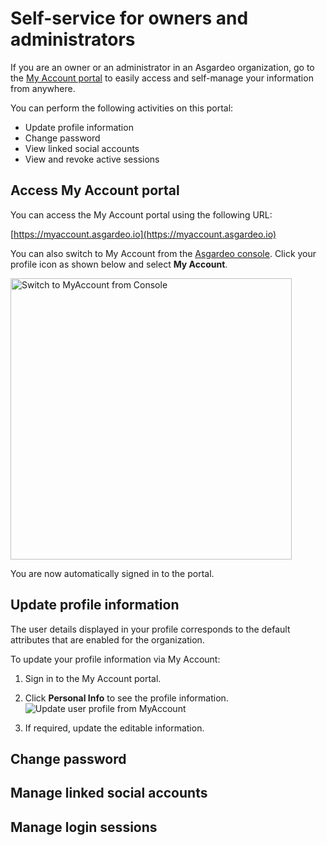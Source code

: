 # Self-service for owners and administrators

If you are an owner or an administrator in an Asgardeo organization, go to the [My Account portal](https://myaccount.asgardeo.io) to easily access and self-manage your information from anywhere.

You can perform the following activities on this portal:
- Update profile information
- Change password
- View linked social accounts
- View and revoke active sessions

## Access My Account portal

You can access the My Account portal using the following URL:

[https://myaccount.asgardeo.io](https://myaccount.asgardeo.io)

You can also switch to My Account from the [Asgardeo console](https://console.asgardeo.io). Click your profile icon as shown below and select **My Account**.

<img :src="$withBase('/assets/img/guides/organization/self-service/myaccount/switch-to-myaccount.png')" width="450" alt="Switch to MyAccount from Console">

You are now automatically signed in to the portal.

## Update profile information

The user details displayed in your profile corresponds to the default attributes that are enabled for the organization. 

To update your profile information via My Account:

1. Sign in to the My Account portal.
2. Click **Personal Info** to see the profile information.
   <img :src="$withBase('/assets/img/guides/organization/self-service/myaccount/update-profile-info.png')" alt="Update user profile from MyAccount">

3. If required, update the editable information. 


## Change password 
<CommonGuide guide='guides/fragments/self-service/change-password.md'/>

## Manage linked social accounts
<CommonGuide guide='guides/fragments/self-service/manage-linked-social-accounts.md'/>

## Manage login sessions
<CommonGuide guide='guides/fragments/self-service/manage-login-sessions.md'/>
